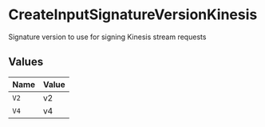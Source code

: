 # CreateInputSignatureVersionKinesis

Signature version to use for signing Kinesis stream requests


## Values

| Name  | Value |
| ----- | ----- |
| `V2`  | v2    |
| `V4`  | v4    |